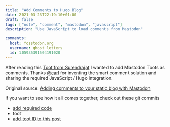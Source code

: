 ```yaml
---
title: "Add Comments to Hugo Blog"
date: 2021-03-23T22:19:10+01:00
draft: false
tags: ["note", "comment", "mastodon", "javascript"]
description: "Use JavaScript to load comments from Mastodon"

comments:
  host: fosstodon.org
  username: ghost_letters
  id: 105935391504191020
---
```


After reading this [Toot from Surendrajat](https://fosstodon.org/web/statuses/105935391504191020) I wanted to add Mastodon Toots as comments. Thanks [@carl](https://linuxrocks.online/@carl) for inventing the smart comment solution and sharing the required JavaScript / Hugo integration.

Original source: [Adding comments to your static blog with Mastodon](https://carlschwan.eu/2020/12/29/adding-comments-to-your-static-blog-with-mastodon/)

If you want to see how it all comes together, check out these git commits
 - [add required code](https://github.com/ghostletters/blog/commit/437294d1333a6189d3e461627a92fcfdd56b3e92)
 - toot
 - [add toot ID to this post](https://github.com/ghostletters/blog/commit/6f9225a1e3f55bbb2ece5dbf721b139a7ab0cedb)


